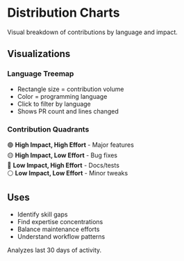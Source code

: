 # Distribution Charts

Visual breakdown of contributions by language and impact.

## Visualizations

### Language Treemap
- Rectangle size = contribution volume
- Color = programming language
- Click to filter by language
- Shows PR count and lines changed

### Contribution Quadrants
🟢 **High Impact, High Effort** - Major features  
🟡 **High Impact, Low Effort** - Bug fixes  
🔵 **Low Impact, High Effort** - Docs/tests  
⚪ **Low Impact, Low Effort** - Minor tweaks

## Uses

- Identify skill gaps
- Find expertise concentrations
- Balance maintenance efforts
- Understand workflow patterns

Analyzes last 30 days of activity.
